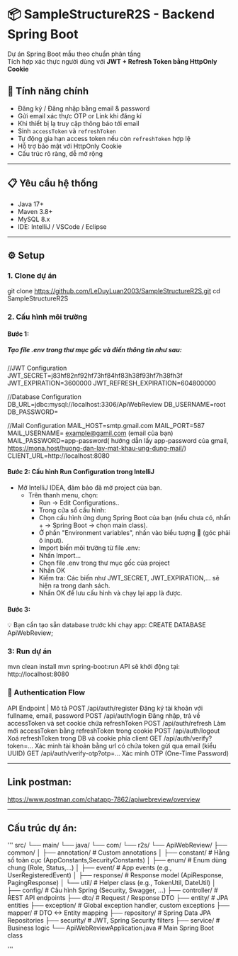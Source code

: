 # 📦 SampleStructureR2S - Backend Spring Boot

Dự án Spring Boot mẫu theo chuẩn phân tầng  
Tích hợp xác thực người dùng với **JWT + Refresh Token bằng HttpOnly Cookie**

## 🚀 Tính năng chính

- Đăng ký / Đăng nhập bằng email & password
- Gửi email xác thực OTP or Link khi đăng kí
- Khi thiết bị lạ truy cập thông báo tới email
- Sinh `accessToken` và `refreshToken`
- Tự động gia hạn access token nếu còn `refreshToken` hợp lệ
- Hỗ trợ bảo mật với HttpOnly Cookie
- Cấu trúc rõ ràng, dễ mở rộng

---

## 📋 Yêu cầu hệ thống

- Java 17+
- Maven 3.8+
- MySQL 8.x
- IDE: IntelliJ / VSCode / Eclipse
---
  ## ⚙️ Setup
  
### 1. Clone dự án 
git clone https://github.com/LeDuyLuan2003/SampleStructureR2S.git
cd SampleStructureR2S

### 2. Cấu hình môi trường
#### Bước 1:
##### Tạo file .env trong thư mục gốc và điền thông tin như sau:
//JWT Configuration
JWT_SECRET=j83hf82nf92hf73hf84hf83h38f93hf7h38fh3f
JWT_EXPIRATION=3600000
JWT_REFRESH_EXPIRATION=604800000

//Database Configuration
DB_URL=jdbc:mysql://localhost:3306/ApiWebReview
DB_USERNAME=root
DB_PASSWORD=

//Mail Configuration
MAIL_HOST=smtp.gmail.com
MAIL_PORT=587
MAIL_USERNAME= example@gamil.com (email của bạn)
MAIL_PASSWORD=app-password( hướng dẫn lấy app-password của gmail, https://mona.host/huong-dan-lay-mat-khau-ung-dung-mail/)
CLIENT_URL=http://localhost:8080

#### Bước 2: Cấu hình Run Configuration trong IntelliJ
- Mở IntelliJ IDEA, đảm bảo đã mở project của bạn.
    - Trên thanh menu, chọn:
      - Run → Edit Configurations..
      - Trong cửa sổ cấu hình:
      - Chọn cấu hình ứng dụng Spring Boot của bạn (nếu chưa có, nhấn + → Spring Boot → chọn main class).
      - Ở phần "Environment variables", nhấn vào biểu tượng 📄 (góc phải ô input).
      - Import biến môi trường từ file .env:
      - Nhấn Import...
      - Chọn file .env trong thư mục gốc của project
      - Nhấn OK
      - Kiểm tra: Các biến như JWT_SECRET, JWT_EXPIRATION,... sẽ hiện ra trong danh sách.
      - Nhấn OK để lưu cấu hình và chạy lại app là được.

#### Bước 3:
💡 Bạn cần tạo sẵn database trước khi chạy app:
CREATE DATABASE ApiWebReview;


### 3: Run dự án
mvn clean install
mvn spring-boot:run
API sẽ khởi động tại: http://localhost:8080

### 🔐 Authentication Flow
API Endpoint | Mô tả
POST	/api/auth/register	Đăng ký tài khoản với fullname, email, password
POST	/api/auth/login	Đăng nhập, trả về accessToken và set cookie chứa refreshToken
POST	/api/auth/refresh	Làm mới accessToken bằng refreshToken trong cookie
POST	/api/auth/logout	Xoá refreshToken trong DB và cookie phía client
GET	/api/auth/verify?token=...	Xác minh tài khoản bằng url có chứa token gửi qua email (kiểu UUID)
GET	/api/auth/verify-otp?otp=...	Xác minh OTP (One-Time Password)

---

## Link postman:
https://www.postman.com/chatapp-7862/apiwebreview/overview

---

## Cấu trúc dự án:
'''
src/
└── main/
    └── java/
        └── com/
            └── r2s/
                └── ApiWebReview/
                    ├── common/
                    │   ├── annotation/         # Custom annotations
                    │   ├── constant/           # Hằng số toàn cục (AppConstants,SecurityConstants)
                    │   ├── enum/               # Enum dùng chung (Role, Status,...)
                    │   ├── event/              # App events (e.g., UserRegisteredEvent)
                    │   ├── response/           # Response model (ApiResponse, PagingResponse)
                    │   └── util/               # Helper class (e.g., TokenUtil, DateUtil)
                    │
                    ├── config/                # Cấu hình Spring (Security, Swagger, ...)
                    ├── controller/            # REST API endpoints
                    ├── dto/                   # Request / Response DTO
                    ├── entity/                # JPA entities
                    ├── exception/             # Global exception handler, custom exceptions
                    ├── mapper/                # DTO <-> Entity mapping
                    ├── repository/            # Spring Data JPA Repositories
                    ├── security/              # JWT, Spring Security filters
                    ├── service/               # Business logic
                    └── ApiWebReviewApplication.java  # Main Spring Boot class

'''
